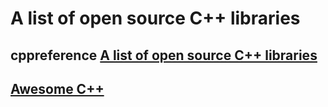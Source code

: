 # A list of open source C++ libraries



## cppreference [A list of open source C++ libraries](https://en.cppreference.com/w/cpp/links/libs)



## [Awesome C++](https://cpp.libhunt.com/)

